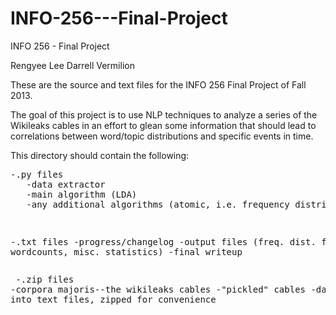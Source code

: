 INFO-256---Final-Project
========================

INFO 256 - Final Project

Rengyee Lee
Darrell Vermilion

These are the source and text files for the INFO 256 Final Project of Fall 2013.

The goal of this project is to use NLP techniques to analyze a series of the Wikileaks cables in 
an effort to glean some information that should lead to correlations between word/topic distributions
and specific events in time. 

This directory should contain the following:

<pre>
-.py files
   -data extractor
   -main algorithm (LDA)
   -any additional algorithms (atomic, i.e. frequency distributions)</pre><pre>
-.txt files
  -progress/changelog
  -output files (freq. dist. files, wordcounts, misc. statistics)
  -final writeup</pre><pre>
-.zip files
  -corpora majoris--the wikileaks cables
  -"pickled" cables
  -data extracted into text files, zipped for convenience</pre>
